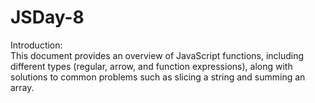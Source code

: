 # JSDay-8
Introduction: <br>
This document provides an overview of JavaScript functions, including different types (regular, arrow, and function expressions), along with solutions to common problems such as slicing a string and summing an array.
